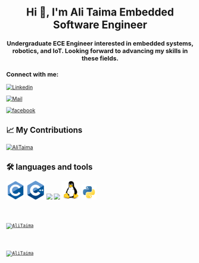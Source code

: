 
<h1  align="center">Hi 👋,  I'm Ali Taima Embedded Software Engineer</h1>
<h3  align="center"> Undergraduate ECE Engineer interested in embedded systems, robotics, and IoT. Looking forward to advancing my skills in these fields.
</h3>


### Connect with me:
<p  align="left">

[![Linkedin](https://img.shields.io/badge/LinkedIn-Ali%20Taima-blue?logo=Linkedin&logoColor=blue&labelColor=black)](https://www.linkedin.com/in/ali-taima-9328b71a1/)

[![Mail](https://img.shields.io/badge/alitaima2023@gmaill.com-blue?logo=Gmail&logoColor=blue&labelColor=black)](mailto:alitaima2023@gmaill.com)

[![facebook](https://img.shields.io/badge/facebook-Ali%20M%20Taima-blue?logo=facebook&logoColor=blue&labelColor=black)](https://www.facebook.com/profile.php?id=100013586533673)

</p>

## 📈 My Contributions <br>
<p  align="left">  <a  href="https://github.com/ryo-ma/github-profile-trophy"><img  src="https://github-profile-trophy.vercel.app/?username=AliTaima"  alt="AliTaima"  /></a>  </p>

## 🛠️ languages and tools
<code><img  height="50"  src="https://raw.githubusercontent.com/devicons/devicon/master/icons/c/c-original.svg"></code>  <code><img  height="50"  src="https://raw.githubusercontent.com/devicons/devicon/master/icons/cplusplus/cplusplus-original.svg"></code>  <code><img  height="50"  src="https://www.vectorlogo.zone/logos/git-scm/git-scm-icon.svg"></code>  <code><img  height="50"  src="https://user-images.githubusercontent.com/674621/71187801-14e60a80-2280-11ea-94c9-e56576f76baf.png"></code>  <code><img  height="50"  src="https://raw.githubusercontent.com/devicons/devicon/master/icons/linux/linux-original.svg"></code> <code><img src="https://raw.githubusercontent.com/devicons/devicon/master/icons/python/python-original.svg"  alt="python"  width="40"  height="40"/>  </a>  <a  href="https://pytorch.org/"  target="_blank"  rel="noreferrer">
 
<p><img  align="center"  src="https://github-readme-stats.vercel.app/api?username=AliTaima&show_icons=true&locale=en"  alt="AliTaima"  /></p>


<p><img  align="center"  src="https://github-readme-streak-stats.herokuapp.com/?user=AliTaima&"  alt="AliTaima"  /></p>
